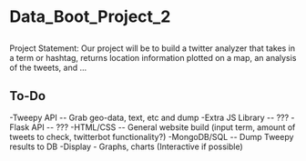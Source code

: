 # Data_Boot_Project_2


## 

Project Statement: Our project will be to build a twitter analyzer that takes in a term or hashtag, returns location information plotted on a map, an analysis of the tweets, and ...

## To-Do

-Tweepy API -- Grab geo-data, text, etc and dump
-Extra JS Library -- ???
-Flask API -- ???
-HTML/CSS -- General website build (input term, amount of tweets to check, twitterbot functionality?)
-MongoDB/SQL -- Dump Tweepy results to DB
-Display - Graphs, charts (Interactive if possible)
